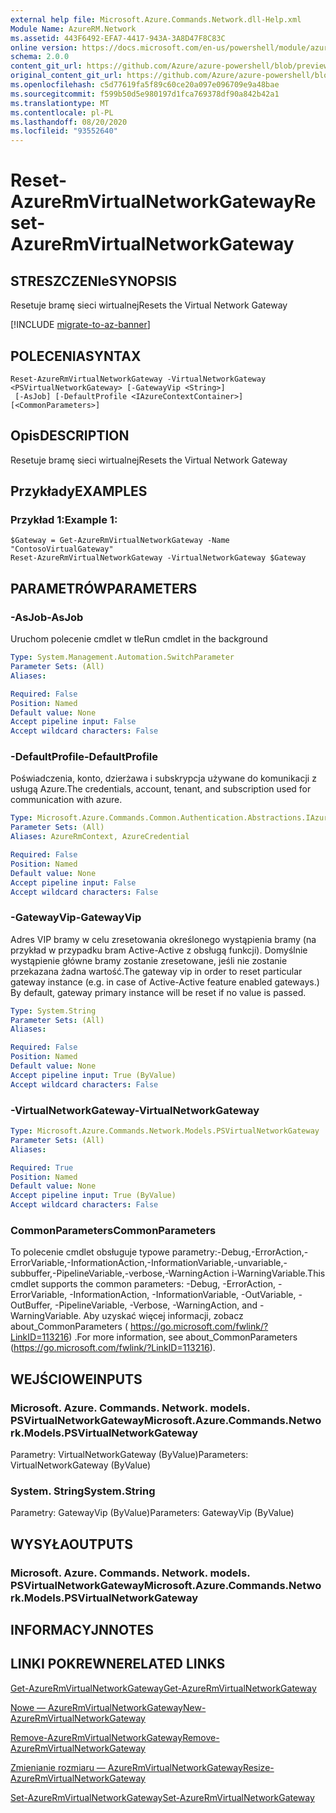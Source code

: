 ```yaml
---
external help file: Microsoft.Azure.Commands.Network.dll-Help.xml
Module Name: AzureRM.Network
ms.assetid: 443F6492-EFA7-4417-943A-3A8D47F8C83C
online version: https://docs.microsoft.com/en-us/powershell/module/azurerm.network/reset-azurermvirtualnetworkgateway
schema: 2.0.0
content_git_url: https://github.com/Azure/azure-powershell/blob/preview/src/ResourceManager/Network/Commands.Network/help/Reset-AzureRmVirtualNetworkGateway.md
original_content_git_url: https://github.com/Azure/azure-powershell/blob/preview/src/ResourceManager/Network/Commands.Network/help/Reset-AzureRmVirtualNetworkGateway.md
ms.openlocfilehash: c5d77619fa5f89c60ce20a097e096709e9a48bae
ms.sourcegitcommit: f599b50d5e980197d1fca769378df90a842b42a1
ms.translationtype: MT
ms.contentlocale: pl-PL
ms.lasthandoff: 08/20/2020
ms.locfileid: "93552640"
---
```

# <span data-ttu-id="33742-101">Reset-AzureRmVirtualNetworkGateway</span><span class="sxs-lookup"><span data-stu-id="33742-101">Reset-AzureRmVirtualNetworkGateway</span></span>

## <span data-ttu-id="33742-102">STRESZCZENIe</span><span class="sxs-lookup"><span data-stu-id="33742-102">SYNOPSIS</span></span>
<span data-ttu-id="33742-103">Resetuje bramę sieci wirtualnej</span><span class="sxs-lookup"><span data-stu-id="33742-103">Resets the Virtual Network Gateway</span></span>

[!INCLUDE [migrate-to-az-banner](../../includes/migrate-to-az-banner.md)]

## <span data-ttu-id="33742-104">POLECENIA</span><span class="sxs-lookup"><span data-stu-id="33742-104">SYNTAX</span></span>

```
Reset-AzureRmVirtualNetworkGateway -VirtualNetworkGateway <PSVirtualNetworkGateway> [-GatewayVip <String>]
 [-AsJob] [-DefaultProfile <IAzureContextContainer>] [<CommonParameters>]
```

## <span data-ttu-id="33742-105">Opis</span><span class="sxs-lookup"><span data-stu-id="33742-105">DESCRIPTION</span></span>
<span data-ttu-id="33742-106">Resetuje bramę sieci wirtualnej</span><span class="sxs-lookup"><span data-stu-id="33742-106">Resets the Virtual Network Gateway</span></span>

## <span data-ttu-id="33742-107">Przykłady</span><span class="sxs-lookup"><span data-stu-id="33742-107">EXAMPLES</span></span>

### <span data-ttu-id="33742-108">Przykład 1:</span><span class="sxs-lookup"><span data-stu-id="33742-108">Example 1:</span></span>
```
$Gateway = Get-AzureRmVirtualNetworkGateway -Name "ContosoVirtualGateway"
Reset-AzureRmVirtualNetworkGateway -VirtualNetworkGateway $Gateway
```

## <span data-ttu-id="33742-109">PARAMETRÓW</span><span class="sxs-lookup"><span data-stu-id="33742-109">PARAMETERS</span></span>

### <span data-ttu-id="33742-110">-AsJob</span><span class="sxs-lookup"><span data-stu-id="33742-110">-AsJob</span></span>
<span data-ttu-id="33742-111">Uruchom polecenie cmdlet w tle</span><span class="sxs-lookup"><span data-stu-id="33742-111">Run cmdlet in the background</span></span>

```yaml
Type: System.Management.Automation.SwitchParameter
Parameter Sets: (All)
Aliases:

Required: False
Position: Named
Default value: None
Accept pipeline input: False
Accept wildcard characters: False
```

### <span data-ttu-id="33742-112">-DefaultProfile</span><span class="sxs-lookup"><span data-stu-id="33742-112">-DefaultProfile</span></span>
<span data-ttu-id="33742-113">Poświadczenia, konto, dzierżawa i subskrypcja używane do komunikacji z usługą Azure.</span><span class="sxs-lookup"><span data-stu-id="33742-113">The credentials, account, tenant, and subscription used for communication with azure.</span></span>

```yaml
Type: Microsoft.Azure.Commands.Common.Authentication.Abstractions.IAzureContextContainer
Parameter Sets: (All)
Aliases: AzureRmContext, AzureCredential

Required: False
Position: Named
Default value: None
Accept pipeline input: False
Accept wildcard characters: False
```

### <span data-ttu-id="33742-114">-GatewayVip</span><span class="sxs-lookup"><span data-stu-id="33742-114">-GatewayVip</span></span>
<span data-ttu-id="33742-115">Adres VIP bramy w celu zresetowania określonego wystąpienia bramy (na przykład w przypadku bram Active-Active z obsługą funkcji). Domyślnie wystąpienie główne bramy zostanie zresetowane, jeśli nie zostanie przekazana żadna wartość.</span><span class="sxs-lookup"><span data-stu-id="33742-115">The gateway vip in order to reset particular gateway instance (e.g. in case of Active-Active feature enabled gateways.) By default, gateway primary instance will be reset if no value is passed.</span></span>

```yaml
Type: System.String
Parameter Sets: (All)
Aliases:

Required: False
Position: Named
Default value: None
Accept pipeline input: True (ByValue)
Accept wildcard characters: False
```

### <span data-ttu-id="33742-116">-VirtualNetworkGateway</span><span class="sxs-lookup"><span data-stu-id="33742-116">-VirtualNetworkGateway</span></span>
```yaml
Type: Microsoft.Azure.Commands.Network.Models.PSVirtualNetworkGateway
Parameter Sets: (All)
Aliases:

Required: True
Position: Named
Default value: None
Accept pipeline input: True (ByValue)
Accept wildcard characters: False
```

### <span data-ttu-id="33742-117">CommonParameters</span><span class="sxs-lookup"><span data-stu-id="33742-117">CommonParameters</span></span>
<span data-ttu-id="33742-118">To polecenie cmdlet obsługuje typowe parametry:-Debug,-ErrorAction,-ErrorVariable,-InformationAction,-InformationVariable,-unvariable,-subbuffer,-PipelineVariable,-verbose,-WarningAction i-WarningVariable.</span><span class="sxs-lookup"><span data-stu-id="33742-118">This cmdlet supports the common parameters: -Debug, -ErrorAction, -ErrorVariable, -InformationAction, -InformationVariable, -OutVariable, -OutBuffer, -PipelineVariable, -Verbose, -WarningAction, and -WarningVariable.</span></span> <span data-ttu-id="33742-119">Aby uzyskać więcej informacji, zobacz about_CommonParameters ( https://go.microsoft.com/fwlink/?LinkID=113216) .</span><span class="sxs-lookup"><span data-stu-id="33742-119">For more information, see about_CommonParameters (https://go.microsoft.com/fwlink/?LinkID=113216).</span></span>

## <span data-ttu-id="33742-120">WEJŚCIOWE</span><span class="sxs-lookup"><span data-stu-id="33742-120">INPUTS</span></span>

### <span data-ttu-id="33742-121">Microsoft. Azure. Commands. Network. models. PSVirtualNetworkGateway</span><span class="sxs-lookup"><span data-stu-id="33742-121">Microsoft.Azure.Commands.Network.Models.PSVirtualNetworkGateway</span></span>
<span data-ttu-id="33742-122">Parametry: VirtualNetworkGateway (ByValue)</span><span class="sxs-lookup"><span data-stu-id="33742-122">Parameters: VirtualNetworkGateway (ByValue)</span></span>

### <span data-ttu-id="33742-123">System. String</span><span class="sxs-lookup"><span data-stu-id="33742-123">System.String</span></span>
<span data-ttu-id="33742-124">Parametry: GatewayVip (ByValue)</span><span class="sxs-lookup"><span data-stu-id="33742-124">Parameters: GatewayVip (ByValue)</span></span>

## <span data-ttu-id="33742-125">WYSYŁA</span><span class="sxs-lookup"><span data-stu-id="33742-125">OUTPUTS</span></span>

### <span data-ttu-id="33742-126">Microsoft. Azure. Commands. Network. models. PSVirtualNetworkGateway</span><span class="sxs-lookup"><span data-stu-id="33742-126">Microsoft.Azure.Commands.Network.Models.PSVirtualNetworkGateway</span></span>

## <span data-ttu-id="33742-127">INFORMACYJN</span><span class="sxs-lookup"><span data-stu-id="33742-127">NOTES</span></span>

## <span data-ttu-id="33742-128">LINKI POKREWNE</span><span class="sxs-lookup"><span data-stu-id="33742-128">RELATED LINKS</span></span>

[<span data-ttu-id="33742-129">Get-AzureRmVirtualNetworkGateway</span><span class="sxs-lookup"><span data-stu-id="33742-129">Get-AzureRmVirtualNetworkGateway</span></span>](./Get-AzureRmVirtualNetworkGateway.md)

[<span data-ttu-id="33742-130">Nowe — AzureRmVirtualNetworkGateway</span><span class="sxs-lookup"><span data-stu-id="33742-130">New-AzureRmVirtualNetworkGateway</span></span>](./New-AzureRmVirtualNetworkGateway.md)

[<span data-ttu-id="33742-131">Remove-AzureRmVirtualNetworkGateway</span><span class="sxs-lookup"><span data-stu-id="33742-131">Remove-AzureRmVirtualNetworkGateway</span></span>](./Remove-AzureRmVirtualNetworkGateway.md)

[<span data-ttu-id="33742-132">Zmienianie rozmiaru — AzureRmVirtualNetworkGateway</span><span class="sxs-lookup"><span data-stu-id="33742-132">Resize-AzureRmVirtualNetworkGateway</span></span>](./Resize-AzureRmVirtualNetworkGateway.md)

[<span data-ttu-id="33742-133">Set-AzureRmVirtualNetworkGateway</span><span class="sxs-lookup"><span data-stu-id="33742-133">Set-AzureRmVirtualNetworkGateway</span></span>](./Set-AzureRmVirtualNetworkGateway.md)



